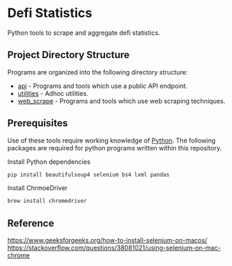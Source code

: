 # Defi Statistics

Python tools to scrape and aggregate defi statistics.

## Project Directory Structure

Programs are organized into the following directory structure:
- [api](./api) - Programs and tools which use a public API endpoint.
- [utilities](./utilities) - Adhoc utilities.
- [web_scrape](./web_scrape) - Programs and tools which use web scraping techniques.


## Prerequisites

Use of these tools require working knowledge of [Python](https://www.python.org/).  The following packages are required for python programs written within this repository.

Install Python dependencies
```bash
pip install beautifulsoup4 selenium bs4 lxml pandas
```

Install ChrmoeDriver
```bash
brew install chromedriver
```

## Reference

https://www.geeksforgeeks.org/how-to-install-selenium-on-macos/
https://stackoverflow.com/questions/38081021/using-selenium-on-mac-chrome

